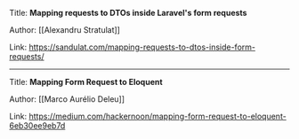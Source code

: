 Title: **Mapping requests to DTOs inside Laravel's form requests**

Author: [[Alexandru Stratulat]]

Link: https://sandulat.com/mapping-requests-to-dtos-inside-form-requests/

---
Title: **Mapping Form Request to Eloquent**

Author: [[Marco Aurélio Deleu]]

Link: https://medium.com/hackernoon/mapping-form-request-to-eloquent-6eb30ee9eb7d